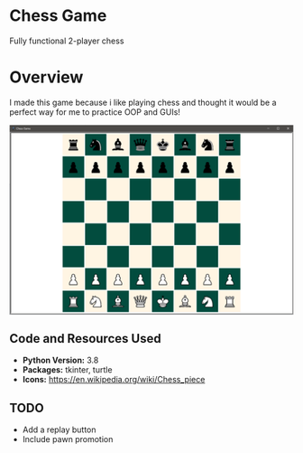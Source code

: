 # Chess Game
Fully functional 2-player chess

# Overview

I made this game because i like playing chess and thought it would be a perfect way for me to practice OOP and GUIs! 


<img align="center" src="https://github.com/moe221/Chess_game/blob/main/Images/screenshot.png">


## Code and Resources Used 
- **Python Version:** 3.8  
- **Packages:** tkinter, turtle
- **Icons:** https://en.wikipedia.org/wiki/Chess_piece

## TODO
- Add a replay button
- Include pawn promotion


